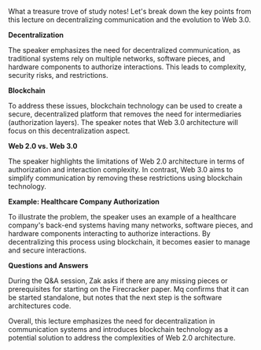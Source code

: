 What a treasure trove of study notes! Let's break down the key points from this lecture on decentralizing communication and the evolution to Web 3.0.

**Decentralization**

The speaker emphasizes the need for decentralized communication, as traditional systems rely on multiple networks, software pieces, and hardware components to authorize interactions. This leads to complexity, security risks, and restrictions.

**Blockchain**

To address these issues, blockchain technology can be used to create a secure, decentralized platform that removes the need for intermediaries (authorization layers). The speaker notes that Web 3.0 architecture will focus on this decentralization aspect.

**Web 2.0 vs. Web 3.0**

The speaker highlights the limitations of Web 2.0 architecture in terms of authorization and interaction complexity. In contrast, Web 3.0 aims to simplify communication by removing these restrictions using blockchain technology.

**Example: Healthcare Company Authorization**

To illustrate the problem, the speaker uses an example of a healthcare company's back-end systems having many networks, software pieces, and hardware components interacting to authorize interactions. By decentralizing this process using blockchain, it becomes easier to manage and secure interactions.

**Questions and Answers**

During the Q&A session, Zak asks if there are any missing pieces or prerequisites for starting on the Firecracker paper. Mq confirms that it can be started standalone, but notes that the next step is the software architectures code.

Overall, this lecture emphasizes the need for decentralization in communication systems and introduces blockchain technology as a potential solution to address the complexities of Web 2.0 architecture.